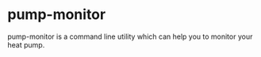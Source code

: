 # pump-monitor
pump-monitor is a command line utility which can help you to monitor your heat pump.

